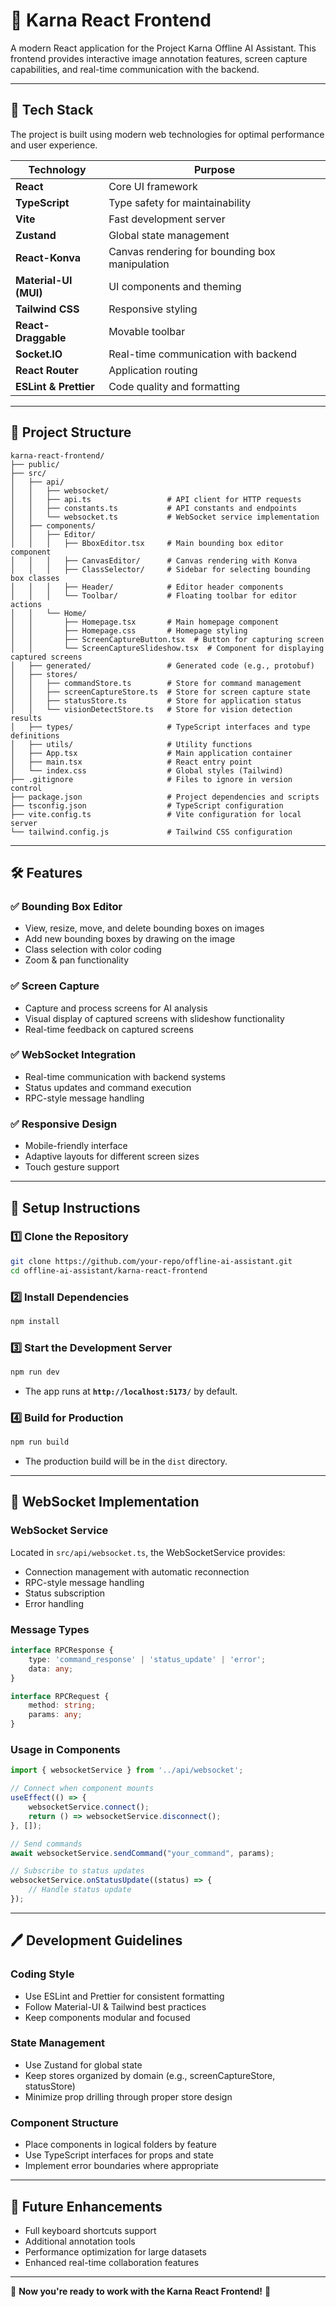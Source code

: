 # 📌 Karna React Frontend

A modern React application for the Project Karna Offline AI Assistant. This frontend provides interactive image annotation features, screen capture capabilities, and real-time communication with the backend.

---

## 🚀 Tech Stack

The project is built using modern web technologies for optimal performance and user experience.

| Technology      | Purpose                                      |
|--------------- |--------------------------------------------- |
| **React**      | Core UI framework                           |
| **TypeScript** | Type safety for maintainability             |
| **Vite**       | Fast development server                     |
| **Zustand**    | Global state management                     |
| **React-Konva** | Canvas rendering for bounding box manipulation |
| **Material-UI (MUI)** | UI components and theming |
| **Tailwind CSS** | Responsive styling |
| **React-Draggable** | Movable toolbar |
| **Socket.IO** | Real-time communication with backend |
| **React Router** | Application routing |
| **ESLint & Prettier** | Code quality and formatting |

---

## 📂 Project Structure

```
karna-react-frontend/
├── public/
├── src/
│   ├── api/
│   │   ├── websocket/
│   │   ├── api.ts                 # API client for HTTP requests
│   │   ├── constants.ts           # API constants and endpoints
│   │   └── websocket.ts           # WebSocket service implementation
│   ├── components/
│   │   ├── Editor/
│   │   │   ├── BboxEditor.tsx     # Main bounding box editor component
│   │   │   ├── CanvasEditor/      # Canvas rendering with Konva
│   │   │   ├── ClassSelector/     # Sidebar for selecting bounding box classes
│   │   │   ├── Header/            # Editor header components
│   │   │   └── Toolbar/           # Floating toolbar for editor actions
│   │   └── Home/
│   │       ├── Homepage.tsx       # Main homepage component
│   │       ├── Homepage.css       # Homepage styling
│   │       ├── ScreenCaptureButton.tsx  # Button for capturing screen
│   │       └── ScreenCaptureSlideshow.tsx  # Component for displaying captured screens
│   ├── generated/                 # Generated code (e.g., protobuf)
│   ├── stores/
│   │   ├── commandStore.ts        # Store for command management
│   │   ├── screenCaptureStore.ts  # Store for screen capture state
│   │   ├── statusStore.ts         # Store for application status
│   │   └── visionDetectStore.ts   # Store for vision detection results
│   ├── types/                     # TypeScript interfaces and type definitions
│   ├── utils/                     # Utility functions
│   ├── App.tsx                    # Main application container
│   ├── main.tsx                   # React entry point
│   └── index.css                  # Global styles (Tailwind)
├── .gitignore                     # Files to ignore in version control
├── package.json                   # Project dependencies and scripts
├── tsconfig.json                  # TypeScript configuration
├── vite.config.ts                 # Vite configuration for local server
└── tailwind.config.js             # Tailwind CSS configuration
```

---

## 🛠️ Features

### ✅ Bounding Box Editor
- View, resize, move, and delete bounding boxes on images
- Add new bounding boxes by drawing on the image
- Class selection with color coding
- Zoom & pan functionality

### ✅ Screen Capture
- Capture and process screens for AI analysis
- Visual display of captured screens with slideshow functionality
- Real-time feedback on captured screens

### ✅ WebSocket Integration
- Real-time communication with backend systems
- Status updates and command execution
- RPC-style message handling

### ✅ Responsive Design
- Mobile-friendly interface
- Adaptive layouts for different screen sizes
- Touch gesture support

---

## 🚀 Setup Instructions

### 1️⃣ Clone the Repository
```sh
git clone https://github.com/your-repo/offline-ai-assistant.git
cd offline-ai-assistant/karna-react-frontend
```

### 2️⃣ Install Dependencies
```sh
npm install
```

### 3️⃣ Start the Development Server
```sh
npm run dev
```
- The app runs at **`http://localhost:5173/`** by default.

### 4️⃣ Build for Production
```sh
npm run build
```
- The production build will be in the `dist` directory.

---

## 📡 WebSocket Implementation

### WebSocket Service
Located in `src/api/websocket.ts`, the WebSocketService provides:
- Connection management with automatic reconnection
- RPC-style message handling
- Status subscription
- Error handling

### Message Types
```typescript
interface RPCResponse {
    type: 'command_response' | 'status_update' | 'error';
    data: any;
}

interface RPCRequest {
    method: string;
    params: any;
}
```

### Usage in Components
```typescript
import { websocketService } from '../api/websocket';

// Connect when component mounts
useEffect(() => {
    websocketService.connect();
    return () => websocketService.disconnect();
}, []);

// Send commands
await websocketService.sendCommand("your_command", params);

// Subscribe to status updates
websocketService.onStatusUpdate((status) => {
    // Handle status update
});
```

---

## 🖊️ Development Guidelines

### Coding Style
- Use ESLint and Prettier for consistent formatting
- Follow Material-UI & Tailwind best practices
- Keep components modular and focused

### State Management
- Use Zustand for global state
- Keep stores organized by domain (e.g., screenCaptureStore, statusStore)
- Minimize prop drilling through proper store design

### Component Structure
- Place components in logical folders by feature
- Use TypeScript interfaces for props and state
- Implement error boundaries where appropriate

---

## 🎯 Future Enhancements
- Full keyboard shortcuts support
- Additional annotation tools
- Performance optimization for large datasets
- Enhanced real-time collaboration features

---

🚀 **Now you're ready to work with the Karna React Frontend!** 🎉
